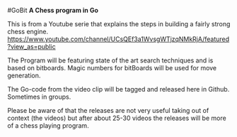 #GoBit
**A Chess program in Go**

This is from a Youtube serie that explains the steps in building a fairly strong chess engine. https://www.youtube.com/channel/UCsQEf3a1WvsgWTjzqNMkRjA/featured?view_as=public

The Program will be featuring state of the art search techniques and is based on bitboards. Magic numbers for bitBoards will be used for move generation.

The Go-code from the video clip will be tagged and released here in Github. Sometimes in groups.

Please be aware of that the releases are not very useful taking out of context (the videos) but after about 25-30 videos the releases will be more of a chess playing program. 
